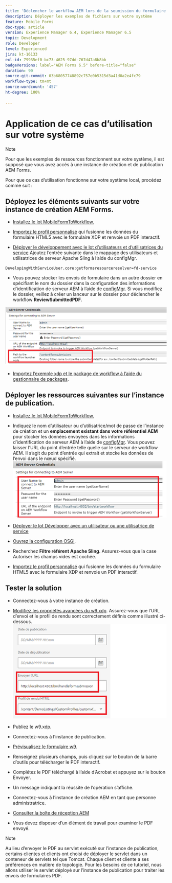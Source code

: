 ```yaml
---
title: 'Déclencher le workflow AEM lors de la soumission du formulaire HTML5 : application de ce cas d’utilisation'
description: Déployer les exemples de fichiers sur votre système
feature: Mobile Forms
doc-type: article
version: Experience Manager 6.4, Experience Manager 6.5
topic: Development
role: Developer
level: Experienced
jira: kt-16133
exl-id: 79935ef0-bc73-4625-97dd-767d47a8b8bb
badgeVersions: label="AEM Forms 6.5" before-title="false"
duration: 90
source-git-commit: 03b68057748892c757e0b5315d3a41d0a2e4fc79
workflow-type: tm+mt
source-wordcount: '457'
ht-degree: 100%

---
```


# Application de ce cas d’utilisation sur votre système

>[!NOTE]
>
>Pour que les exemples de ressources fonctionnent sur votre système, il est supposé que vous avez accès à une instance de création et de publication AEM Forms.

Pour que ce cas d’utilisation fonctionne sur votre système local, procédez comme suit :

## Déployez les éléments suivants sur votre instance de création AEM Forms.

* [Installez le lot MobileFormToWorkflow.](assets/MobileFormToWorkflow.core-1.0.0-SNAPSHOT.jar)

* [Importez le profil personnalisé](assets/customprofile.zip) qui fusionne les données du formulaire HTML5 avec le formulaire XDP et renvoie un PDF interactif.

* [Déployer le développement avec le lot d’utilisateurs et d’utilisatrices du service](https://experienceleague.adobe.com/docs/experience-manager-learn/assets/developingwithserviceuser.zip?lang=fr)
Ajoutez l’entrée suivante dans le mappage des utilisateurs et utilisatrices de serveur Apache Sling à l’aide du configMgr.

```
DevelopingWithServiceUser.core:getformsresourceresolver=fd-service
```

* Vous pouvez stocker les envois de formulaire dans un autre dossier en spécifiant le nom du dossier dans la configuration des informations d’identification de serveur AEM à l’aide de [configMgr](http://localhost:4502/system/console/configMg). Si vous modifiez le dossier, veillez à créer un lanceur sur le dossier pour déclencher le workflow **ReviewSubmittedPDF**.

![config-author](assets/author-config.png)
* [Importez l’exemple xdp et le package de workflow à l’aide du gestionnaire de packages](assets/xdp-form-and-workflow.zip).


## Déployer les ressources suivantes sur l’instance de publication.

* [Installez le lot MobileFormToWorkflow.](assets/MobileFormToWorkflow.core-1.0.0-SNAPSHOT.jar)

* Indiquez le nom d’utilisateur ou d’utilisatrice/mot de passe de l’instance de création et un **emplacement existant dans votre référentiel AEM** pour stocker les données envoyées dans les informations d’identification de serveur AEM à l’aide de [configMgr](http://localhost:4503/system/console/configMgr). Vous pouvez laisser l’URL du point d’entrée telle quelle sur le serveur de workflow AEM. Il s’agit du point d’entrée qui extrait et stocke les données de l’envoi dans le nœud spécifié.
  ![publish-config](assets/publish-config.png)

* [Déployer le lot Développer avec un utilisateur ou une utilisatrice de service](https://experienceleague.adobe.com/docs/experience-manager-learn/assets/developingwithserviceuser.zip?lang=fr)
* [Ouvrez la configuration OSGi](http://localhost:4503/system/console/configMgr).
* Recherchez **Filtre référent Apache Sling**. Assurez-vous que la case Autoriser les champs vides est cochée.
* [Importez le profil personnalisé](assets/customprofile.zip) qui fusionne les données du formulaire HTML5 avec le formulaire XDP et renvoie un PDF interactif.


## Tester la solution

* Connectez-vous à votre instance de création.
* [Modifiez les propriétés avancées du w9.xdp](http://localhost:4502/libs/fd/fm/gui/content/forms/formmetadataeditor.html/content/dam/formsanddocuments/w9.xdp). Assurez-vous que l’URL d’envoi et le profil de rendu sont correctement définis comme illustré ci-dessous.
  ![xdp-advanced-properties](assets/mobile-form-properties.png)

* Publiez le w9.xdp.
* Connectez-vous à l’instance de publication.
* [Prévisualisez le formulaire w9](http://localhost:4503/content/dam/formsanddocuments/w9.xdp/jcr:content).
* Renseignez plusieurs champs, puis cliquez sur le bouton de la barre d’outils pour télécharger le PDF interactif.
* Complétez le PDF téléchargé à l’aide d’Acrobat et appuyez sur le bouton Envoyer.
* Un message indiquant la réussite de l’opération s’affiche.
* Connectez-vous à l’instance de création AEM en tant que personne administratrice.
* [Consulter la boîte de réception AEM](http://localhost:4502/aem/inbox)
* Vous devez disposer d’un élément de travail pour examiner le PDF envoyé.

>[!NOTE]
>
>Au lieu d’envoyer le PDF au servlet exécuté sur l’instance de publication, certains clientes et clients ont choisi de déployer le servlet dans un conteneur de servlets tel que Tomcat. Chaque client et cliente a ses préférences en matière de topologie. Pour les besoins de ce tutoriel, nous allons utiliser le servlet déployé sur l’instance de publication pour traiter les envois de formulaires PDF.
